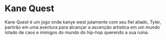 # Kane Quest
Kane Quest é um jogo onde kanye west jutamente com seu fiel aliado, Tyler, partirão em uma aventura para alcançar a ascenção artistica em um mundo lotado de caos e inimigos do mundo do hip-hop querendo a sua ruína.
